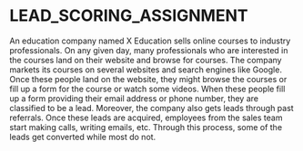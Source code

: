 # LEAD_SCORING_ASSIGNMENT
An education company named X Education sells online courses to industry professionals. On any given day, many professionals who are interested in the courses land on their website and browse for courses. 
The company markets its courses on several websites and search engines like Google. Once these people land on the website, they might browse the courses or fill up a form for the course or watch some videos. When these people fill up a form providing their email address or phone number, they are classified to be a lead. Moreover, the company also gets leads through past referrals. Once these leads are acquired, employees from the sales team start making calls, writing emails, etc. Through this process, some of the leads get converted while most do not.
